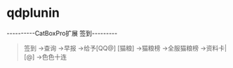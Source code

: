 # qdplunin
----------CatBoxPro扩展 签到---------
>签到
->查询
->早报
->给予[QQ@] [猫粮]
->猫粮榜
->全服猫粮榜
->资料卡|[@]
->色色十连
